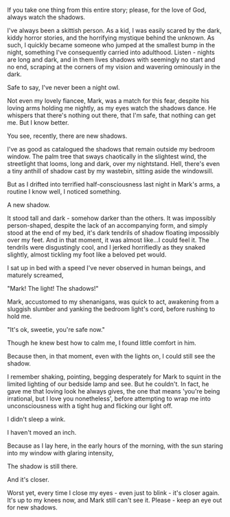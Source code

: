 If you take one thing from this entire story; please, for the love of God, always watch the shadows.  
  
I've always been a skittish person. As a kid, I was easily scared by the dark, kiddy horror stories, and the horrifying mystique behind the unknown. As such, I quickly became someone who jumped at the smallest bump in the night, something I've consequently carried into adulthood. Listen - nights are long and dark, and in them lives shadows with seemingly no start and no end, scraping at the corners of my vision and wavering ominously in the dark.  
  
Safe to say, I've never been a night owl.  
  
Not even my lovely fiancee, Mark, was a match for this fear, despite his loving arms holding me nightly, as my eyes watch the shadows dance. He whispers that there's nothing out there, that I'm safe, that nothing can get me. But I know better.  
  
You see, recently, there are new shadows.  
  
I've as good as catalogued the shadows that remain outside my bedroom window. The palm tree that sways chaotically in the slightest wind, the streetlight that looms, long and dark, over my nightstand. Hell, there's even a tiny anthill of shadow cast by my wastebin, sitting aside the windowsill.  
  
But as I drifted into terrified half-consciousness last night in Mark's arms, a routine I know well, I noticed something.  
  
A new shadow.  
  
It stood tall and dark - somehow darker than the others. It was impossibly person-shaped, despite the lack of an accompanying form, and simply stood at the end of my bed, it's dark tendrils of shadow floating impossibly over my feet. And in that moment, it was almost like...I could feel it. The tendrils were disgustingly cool, and I jerked horrifiedly as they snaked slightly, almost tickling my foot like a beloved pet would.  
  
I sat up in bed with a speed I've never observed in human beings, and maturely screamed,  
  
"Mark! The light! The shadows!"  
  
Mark, accustomed to my shenanigans, was quick to act, awakening from a sluggish slumber and yanking the bedroom light's cord, before rushing to hold me.  
  
"It's ok, sweetie, you're safe now."  
  
Though he knew best how to calm me, I found little comfort in him.  
  
Because then, in that moment, even with the lights on, I could still see the shadow.  
  
I remember shaking, pointing, begging desperately for Mark to squint in the limited lighting of our bedside lamp and see. But he couldn't. In fact, he gave me that loving look he always gives, the one that means 'you're being irrational, but I love you nonetheless', before attempting to wrap me into unconsciousness with a tight hug and flicking our light off.  
  
I didn't sleep a wink.  
  
I haven't moved an inch.  
  
Because as I lay here, in the early hours of the morning, with the sun staring into my window with glaring intensity,  
  
The shadow is still there.  
  
And it's closer.  
  
Worst yet, every time I close my eyes - even just to blink - it's closer again. It's up to my knees now, and Mark still can't see it. Please - keep an eye out for new shadows.